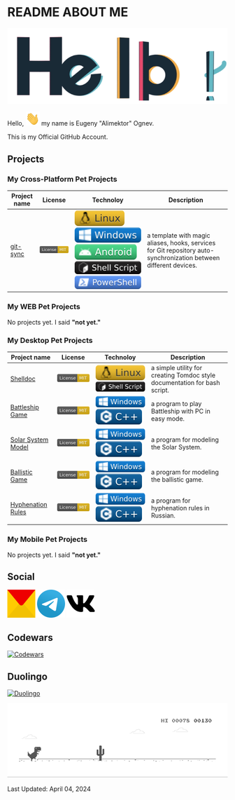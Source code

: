 # README ABOUT ME #

![Hello](images/general/hello.gif)

Hello, <img src="images/general/hi.gif" width="32px" height="32px"> my name is Eugeny "Alimektor" Ognev.

This is my Official GitHub Account.

## Projects ##


### My Cross-Platform Pet Projects ###

| Project name | License | Technoloy | Description |
| ------------ | ------- | --------- | ----------- |
| [git-sync](https://github.com/Alimektor/git-sync) | ![mit](images/licenses/mit.svg)  | ![linux](images/tech/linux.svg) ![windows](images/tech/windows.svg) ![android](images/tech/android.svg) ![shell-script](images/tech/shell-script.svg) ![powershell](images/tech/powershell.svg)  | a template with magic aliases, hooks, services for Git repository auto-synchronization between different devices.  | 



### My WEB Pet Projects ###

No projects yet. I said **"not yet."**


### My Desktop Pet Projects ###

| Project name | License | Technoloy | Description |
| ------------ | ------- | --------- | ----------- |
| [Shelldoc](https://github.com/Alimektor/shelldoc) | ![mit](images/licenses/mit.svg)  | ![linux](images/tech/linux.svg) ![shell-script](images/tech/shell-script.svg)  | a simple utility for creating Tomdoc style documentation for bash script. | 
| [Battleship Game](https://github.com/Alimektor/battleship-cpp-clr) | ![mit](images/licenses/mit.svg)  | ![windows](images/tech/windows.svg) ![cpp](images/tech/cpp.svg)  | a program to play Battleship with PC in easy mode. | 
| [Solar System Model](https://github.com/Alimektor/solar-system-model-cpp-clr) | ![mit](images/licenses/mit.svg)  | ![windows](images/tech/windows.svg) ![cpp](images/tech/cpp.svg)  | a program for modeling the Solar System. | 
| [Ballistic Game](https://github.com/Alimektor/ballistic-game-cpp-clr) | ![mit](images/licenses/mit.svg)  | ![windows](images/tech/windows.svg) ![cpp](images/tech/cpp.svg)  | a program for modeling the ballistic game. | 
| [Hyphenation Rules](https://github.com/Alimektor/hyphenation-rules-cpp-clr) | ![mit](images/licenses/mit.svg)  | ![windows](images/tech/windows.svg) ![cpp](images/tech/cpp.svg)  | a program for hyphenation rules in Russian. | 



### My Mobile Pet Projects ###

No projects yet. I said **"not yet."**




## Social ##

 <a href="mailto:sheste12@yandex.ru?subject=%5BGitHub%5D%20SUBJECT&body=Hello%2C%20Alimektor%0D%0A%0D%0A1.%20WHO%20ARE%20YOU.%0D%0A2.%20WHAT%20YOU%20NEED.%0D%0A3.%20YOUR%20QUESTION%20OR%20OFFER.%0D%0A4.%20YOUR%20EXPECTATIONS. "><img src="images/social/yandex-mail.svg" width="64px" height="64px" alt="yandex-mail"></a>  <a href="https://t.me/alimektor"><img src="images/social/telegram.svg" width="64px" height="64px" alt="telegram"></a>  <a href="https://vk.com/alimektor"><img src="images/social/vk.svg" width="64px" height="64px" alt="vk"></a> 

## Codewars ##

<a href="https://www.codewars.com/users/Alimektor"><img src="https://www.codewars.com/users/Alimektor/badges/large" alt="Codewars"></a>

## Duolingo ## 

<a href="https://www.duolingo.com/profile/Alimektor"><img src="https://duolingo-stats-card.vercel.app/api?username=Alimektor&theme=purple-gang" alt="Duolingo"></a>

![Dino](images/general/dino.gif)

Last Updated: April 04, 2024
